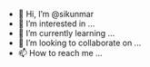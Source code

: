 - 👋 Hi, I’m @sikunmar
- 👀 I’m interested in ...
- 🌱 I’m currently learning ...
- 💞️ I’m looking to collaborate on ...
- 📫 How to reach me ...

<!---
sikunmar/sikunmar is a ✨ special ✨ repository because its `README.md` (this file) appears on your GitHub profile.
You can click the Preview link to take a look at your changes.
--->
